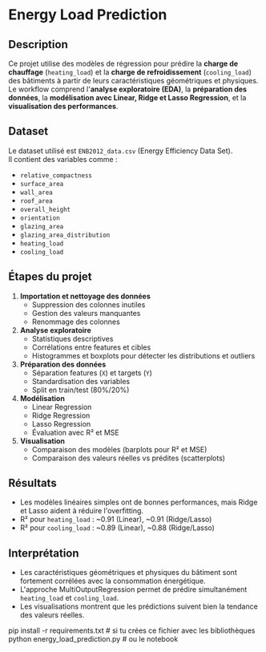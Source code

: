 # Energy Load Prediction

## Description
Ce projet utilise des modèles de régression pour prédire la **charge de chauffage** (`heating_load`) et la **charge de refroidissement** (`cooling_load`) des bâtiments à partir de leurs caractéristiques géométriques et physiques.  
Le workflow comprend l'**analyse exploratoire (EDA)**, la **préparation des données**, la **modélisation avec Linear, Ridge et Lasso Regression**, et la **visualisation des performances**.

## Dataset
Le dataset utilisé est `ENB2012_data.csv` (Energy Efficiency Data Set).  
Il contient des variables comme :
- `relative_compactness`
- `surface_area`
- `wall_area`
- `roof_area`
- `overall_height`
- `orientation`
- `glazing_area`
- `glazing_area_distribution`
- `heating_load`
- `cooling_load`

## Étapes du projet
1. **Importation et nettoyage des données**
   - Suppression des colonnes inutiles
   - Gestion des valeurs manquantes
   - Renommage des colonnes
2. **Analyse exploratoire**
   - Statistiques descriptives
   - Corrélations entre features et cibles
   - Histogrammes et boxplots pour détecter les distributions et outliers
3. **Préparation des données**
   - Séparation features (`X`) et targets (`Y`)
   - Standardisation des variables
   - Split en train/test (80%/20%)
4. **Modélisation**
   - Linear Regression
   - Ridge Regression
   - Lasso Regression
   - Évaluation avec R² et MSE
5. **Visualisation**
   - Comparaison des modèles (barplots pour R² et MSE)
   - Comparaison des valeurs réelles vs prédites (scatterplots)

## Résultats
- Les modèles linéaires simples ont de bonnes performances, mais Ridge et Lasso aident à réduire l'overfitting.
- R² pour `heating_load` : ~0.91 (Linear), ~0.91 (Ridge/Lasso)
- R² pour `cooling_load` : ~0.89 (Linear), ~0.88 (Ridge/Lasso)

## Interprétation
- Les caractéristiques géométriques et physiques du bâtiment sont fortement corrélées avec la consommation énergétique.
- L'approche MultiOutputRegression permet de prédire simultanément `heating_load` et `cooling_load`.
- Les visualisations montrent que les prédictions suivent bien la tendance des valeurs réelles.

pip install -r requirements.txt  # si tu crées ce fichier avec les bibliothèques
python energy_load_prediction.py  # ou le notebook
